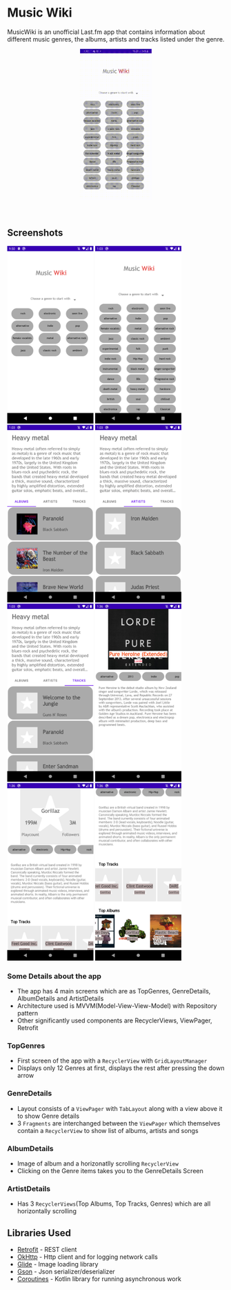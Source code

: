 # Music Wiki

MusicWiki is an unofficial Last.fm app that contains information about different music genres,
the albums, artists and tracks listed under the genre.

<p align="center" width="100%">
    <img width="33%" src="https://github.com/rawlin/Music-Wiki/blob/master/screenshots/test.gif"> 
</p
<br />

<br />

## Screenshots 
<img src="https://github.com/rawlin/Music-Wiki/blob/master/screenshots/main1.png" width="200"> <img src="https://github.com/rawlin/Music-Wiki/blob/master/screenshots/main2.png" width="200"> <img src="https://github.com/rawlin/Music-Wiki/blob/master/screenshots/detailsone.png" width="200"> <img src="https://github.com/rawlin/Music-Wiki/blob/master/screenshots/detailstwo.png" width="200">
<img src="https://github.com/rawlin/Music-Wiki/blob/master/screenshots/detailsthree.png" width="200"> <img src="https://github.com/rawlin/Music-Wiki/blob/master/screenshots/detailfive.png" width="200"> <img src="https://github.com/rawlin/Music-Wiki/blob/master/screenshots/detailsix.png" width="200"> <img src="https://github.com/rawlin/Music-Wiki/blob/master/screenshots/artist_details.png" width="200">
### Some Details about the app
- The app has 4 main screens which are as TopGenres, GenreDetails, AlbumDetails and ArtistDetails
- Architecture used is MVVM(Model-View-View-Model) with Repository pattern
- Other significantly used components are RecyclerViews, ViewPager, Retrofit

### TopGenres
- First screen of the app with a `RecyclerView` with `GridLayoutManager`
- Displays only 12 Genres at first, displays the rest after pressing the down arrow
### GenreDetails
- Layout consists of a `ViewPager` with `TabLayout` along with a view above it to show Genre details
- 3 `Fragments` are interchanged between the `ViewPager` which themselves contain a `RecyclerView` to show list of albums, artists and songs
### AlbumDetails
- Image of album and a horizonatlly scrolling `RecyclerView`
- Clicking on the Genre items takes you to the GenreDetails Screen
### ArtistDetails
- Has 3 `RecyclerViews`(Top Albums, Top Tracks, Genres) which are all horizontally scrolling

## Libraries Used
- [Retrofit](https://github.com/square/retrofit) - REST client 
- [OkHttp](https://github.com/square/okhttp) - Http client and for logging network calls
- [Glide](https://github.com/bumptech/glide) - Image loading library
- [Gson](https://github.com/google/gson) - Json serializer/deserializer
- [Coroutines](https://github.com/Kotlin/kotlinx.coroutines) - Kotlin library for running asynchronous work
